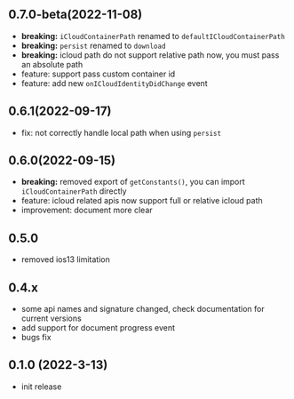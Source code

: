 ## 0.7.0-beta(2022-11-08)
- **breaking:** `iCloudContainerPath` renamed to `defaultICloudContainerPath`
- **breaking:** `persist` renamed to `download`
- **breaking:** icloud path do not support relative path now, you must pass an absolute path
- feature: support pass custom container id
- feature: add new `onICloudIdentityDidChange` event

## 0.6.1(2022-09-17)
- fix: not correctly handle local path when using `persist`

## 0.6.0(2022-09-15)
- **breaking:** removed export of `getConstants()`, you can import `iCloudContainerPath` directly
- feature: icloud related apis now support full or relative icloud path
- improvement: document more clear

## 0.5.0
- removed ios13 limitation

## 0.4.x
- some api names and signature changed, check documentation for current versions
- add support for document progress event
- bugs fix

## 0.1.0 (2022-3-13)
- init release
